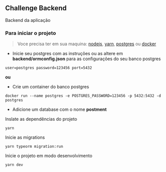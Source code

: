 ## Challenge Backend

Backend da aplicação

### Para iniciar o projeto

> Voce precisa ter em sua maquina: [nodejs](https://nodejs.org/en/download/), [yarn](https://classic.yarnpkg.com/en/docs/install), [postgres](https://www.postgresql.org/download/) ou [docker](https://www.docker.com/get-started)

- Inicie seu postgres com as instruções ou as altere em **backend/ormconfig.json** para as configurações do seu banco postgres
```console
user=postgres password=123456 port=5432 
```
**ou**

- Crie um container do banco postgres
```console
docker run --name postgres -e POSTGRES_PASSWORD=123456 -p 5432:5432 -d postgres
```

- Adicione um database com o nome **postment**


Inslate as dependências do projeto
```console
yarn
```

Inicie as migrations
```console
yarn typeorm migration:run
```

Inicie o projeto em modo desenvolvimento
```console
yarn dev
```
